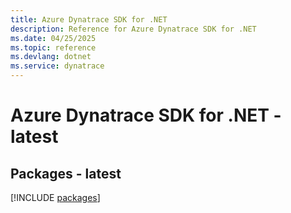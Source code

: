 ```yaml
---
title: Azure Dynatrace SDK for .NET
description: Reference for Azure Dynatrace SDK for .NET
ms.date: 04/25/2025
ms.topic: reference
ms.devlang: dotnet
ms.service: dynatrace
---
```

# Azure Dynatrace SDK for .NET - latest
## Packages - latest
[!INCLUDE [packages](dynatrace-index.md)]